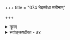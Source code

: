 +++
title = "074 भेदस्त्रेधा मतीनाम्"

+++
<details><summary>मूलम्</summary>

भेदस्त्रेधा मतीनां ह्युपधिनियमितैरानुकूल्यादिधर्मैस्तस्यैवात्यन्तहानेर्निरुपधिकसुखस्तादृशो धीविकासः ।  
निस्सीमब्रह्मतत्त्वानुभवभवमहाह्लाददुग्धार्णवेऽस्मिन् निश्शेषैश्वर्यजीवानुभवरसभरो बिन्दुभावोपलभ्यः ॥ ७४ ॥
</details>

<details><summary>सर्वाङ्कषटीका - ७४</summary>

सुखस्य केवलदुःखाभावरूपत्वासंभवं प्रकारान्तरेण विशदयति-भेद इत्यादिना । उपधिनिय- **मितैः** = कर्मरूपोपाधिभिः व्यवस्थापितैः **आनुकूल्यादिधर्मैः** = आनुकूल्यप्रातिकूल्यौदासीन्यरूपावस्थाभिः त्रेधा **हि** = त्रिविधो हि भेदः **मतीनाम्** = चेतनबुद्धीनाम् अनुभवसिद्धः । **तस्य** = तादृशोपाधेः अत्यन्त - **हानेरेव** = संपूर्णनाशादेव **तादृशः** = अनिर्वचनीयः **धीविकासः** = बुद्धेर्विकासः **निरवधिकसुखः** =अवधि- शून्यसुखस्वरूपो भवति । अयमेव मुक्तिरुच्यते । अस्मिन् **निस्सीमब्रह्मतत्त्वानुभवभवमहाह्लाददुग्धार्णवे** = निस्सीमं यत् ब्रह्मतत्त्वम्, तस्यानुभवेन जातः यः **महाह्लादः** = महानानन्दः, तादृशेऽस्मिन् परमानन्दसागरे **निश्शेषैश्वर्यजीवानुभवरसभरः** = चतुर्मुखैश्वर्यपर्यन्तस्यैश्वर्यस्य, कैवल्यरूपजीवस्वरूपानन्दानुभवस्य चानु- भवेन जायमानानन्दातिशयः **बिन्दुभावोपलभ्यः** = बिन्दुवदुपलभ्यो भवेत् । कैवल्यानन्दस्य ब्रह्मानन्दस्य च तारतम्यं तादृशं ग्राह्यम् । ब्रह्मानन्दानुभवो नाम कः ? धर्मभूतेन ज्ञानेन ब्रह्मानन्दस्य विषयीकरणं वा ? ब्रह्मस्वरूपस्य विषयीकरणं वा ? अन्यचेतनगतानन्दस्यान्येन विषयीकरणं कथम् ? अविभागाधिकरणस्य विषयः कः? कश्चाभावाधिकरणस्य ? इत्यादिकं पूर्वमेव (जीव. 61) विस्तरेण विचारितम् ॥ ७४ ॥
</details>
